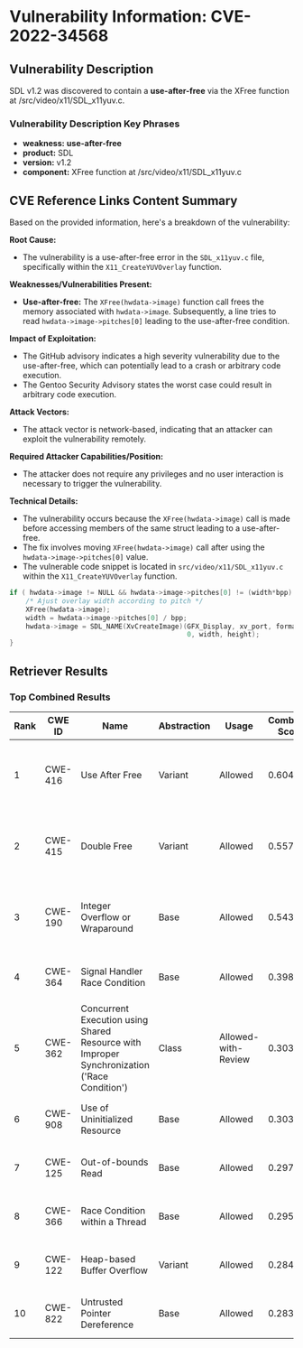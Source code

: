 # Vulnerability Information: CVE-2022-34568

## Vulnerability Description
SDL v1.2 was discovered to contain a **use-after-free** via the XFree function at /src/video/x11/SDL_x11yuv.c.

### Vulnerability Description Key Phrases
- **weakness:** **use-after-free**
- **product:** SDL
- **version:** v1.2
- **component:** XFree function at /src/video/x11/SDL_x11yuv.c

## CVE Reference Links Content Summary
Based on the provided information, here's a breakdown of the vulnerability:

**Root Cause:**
- The vulnerability is a use-after-free error in the `SDL_x11yuv.c` file, specifically within the `X11_CreateYUVOverlay` function.

**Weaknesses/Vulnerabilities Present:**
- **Use-after-free:** The `XFree(hwdata->image)` function call frees the memory associated with `hwdata->image`. Subsequently, a line tries to read `hwdata->image->pitches[0]` leading to the use-after-free condition.

**Impact of Exploitation:**
- The GitHub advisory indicates a high severity vulnerability due to the use-after-free, which can potentially lead to a crash or arbitrary code execution.
- The Gentoo Security Advisory states the worst case could result in arbitrary code execution.

**Attack Vectors:**
- The attack vector is network-based, indicating that an attacker can exploit the vulnerability remotely.

**Required Attacker Capabilities/Position:**
- The attacker does not require any privileges and no user interaction is necessary to trigger the vulnerability.

**Technical Details:**
- The vulnerability occurs because the `XFree(hwdata->image)` call is made before accessing members of the same struct leading to a use-after-free.
- The fix involves moving `XFree(hwdata->image)` call after using the `hwdata->image->pitches[0]` value.
- The vulnerable code snippet is located in `src/video/x11/SDL_x11yuv.c` within the `X11_CreateYUVOverlay` function.

```c
if ( hwdata->image != NULL && hwdata->image->pitches[0] != (width*bpp) ) {
    /* Ajust overlay width according to pitch */
    XFree(hwdata->image);
    width = hwdata->image->pitches[0] / bpp;
    hwdata->image = SDL_NAME(XvCreateImage)(GFX_Display, xv_port, format,
                                            0, width, height);
}
```

## Retriever Results

### Top Combined Results

| Rank | CWE ID | Name | Abstraction | Usage | Combined Score | Retrievers | Individual Scores |
|------|--------|------|-------------|-------|---------------|------------|-------------------|
| 1 | CWE-416 | Use After Free | Variant | Allowed | 0.6041 | dense, sparse, graph | dense: 0.541, sparse: 0.096, graph: 0.919 |
| 2 | CWE-415 | Double Free | Variant | Allowed | 0.5570 | dense, sparse, graph | dense: 0.530, sparse: 0.085, graph: 0.810 |
| 3 | CWE-190 | Integer Overflow or Wraparound | Base | Allowed | 0.5435 | dense, sparse, graph | dense: 0.503, sparse: 0.081, graph: 0.687 |
| 4 | CWE-364 | Signal Handler Race Condition | Base | Allowed | 0.3988 | sparse, graph | sparse: 0.072, graph: 1.000 |
| 5 | CWE-362 | Concurrent Execution using Shared Resource with Improper Synchronization ('Race Condition') | Class | Allowed-with-Review | 0.3034 | dense, sparse, graph | dense: 0.483, sparse: 0.089, graph: 0.626 |
| 6 | CWE-908 | Use of Uninitialized Resource | Base | Allowed | 0.3033 | dense, sparse | dense: 0.510, sparse: 0.084 |
| 7 | CWE-125 | Out-of-bounds Read | Base | Allowed | 0.2972 | dense, sparse | dense: 0.503, sparse: 0.080 |
| 8 | CWE-366 | Race Condition within a Thread | Base | Allowed | 0.2959 | dense, sparse | dense: 0.497, sparse: 0.082 |
| 9 | CWE-122 | Heap-based Buffer Overflow | Variant | Allowed | 0.2846 | dense, sparse | dense: 0.515, sparse: 0.089 |
| 10 | CWE-822 | Untrusted Pointer Dereference | Base | Allowed | 0.2839 | dense, sparse | dense: 0.483, sparse: 0.074 |


